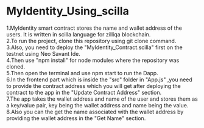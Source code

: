 # MyIdentity_Using_scilla
1.MyIdentity smart contract stores the name and wallet address of the users. It is written in scilla language for zilliqa blockchain.  
2.To run the project, clone this repository using git clone command.  
3.Also, you need to deploy the "MyIdentity_Contract.scilla" first on the testnet using Neo Savant Ide.  
4.Then use "npm install" for node modules where the repository was cloned.  
5.Then open the terminal and use npm start to run the Dapp.  
6.In the frontend part which is inside the "src" folder in "App.js" ,you need to provide the contract address which you will get after deploying the contract to the app in the "Update Contract Address" section.  
7.The app takes the wallet address and name of the user and stores them as a key/value pair, key being the wallet address and name being the value.  
8.Also you can the get the name associated with the wallet address by providing the wallet address in the "Get Name" section.  
